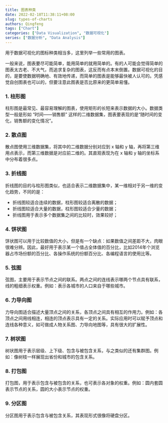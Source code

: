 ```yaml
---
title: 图表种类
date: 2022-02-18T11:38:11+08:00
slug: types-of-charts
authors: Qingfeng
tags: ["Chart"]
categories: ["Data Visualization", "数据可视化"]
series: ["数据分析", "Data Analysis"]
---
```


用于数据可视化的图标种类相当多，这里列举一些常用的图表。

一般来说，图表要尽可能简单，能用简单的就用简单的。有的人可能会觉得简单的图表太古老、不大气，而追求复杂的图表，这反而有点本末倒置。数据可视化的目的，是要使数据明确地、有效地传递，而简单的图表是能够最快被人认可的。凭感觉自创图表也可以的，但要注意此图表是否比原来的更简单易懂。

### 1. 柱形图

柱形图是最常见、最容易理解的图表，使用矩形的长短来表示数据的大小。数据类型一般是形如 “时间——销售额” 这样的二维数据集，图表要表现的是“随时间的变化，销售额的变化情况”。

### 2. 散点图

散点图使用三维数据集，将其中的二维数据分别对应到 x 轴和 y 轴，再将第三维用点表示，而第三维数据是对应前二维的。其直观表现为在 x 轴和 y 轴的坐标系中分布着很多点。

### 3. 折线图

折线图的目的与柱形图类似，也适合表示二维数据集中，某一维相对于另一维的变化趋势，不同的是：
- 折线图较适合连续的数据，柱形图较适合离散的数据；
- 折线图较适合大量的数据，柱形图较适合少量的数据；
- 折线图用于表示多个数据集之间的比较时，效果较好；

### 4. 饼状图

饼状图可以用于比较数值的大小，但是有一个缺点：如果数值之间差距不大，肉眼很难分辨。因此，最好用于表示某一个值占全体值的百分比，比如2014年个浏览器占市场份额的百分比、各操作系统的份额百分比、各编程语言的使用比等。

### 5. 弦图

弦图，主要用于表示节点之间的联系。两点之间的连线表示哪两个节点具有联系，线的粗细表示权重。例如：表示各城市的人口来自于哪些城市。

### 6. 力导向图

力导向图适合描述大量顶点之间的关系，各顶点之间具有相互的作用力。例如：各顶点之间用线相连，相连的顶点表示具有一定的关系。实际应用时可以赋予顶点和连线各种意义，如可做成人物关系图、力导向地图等，具有很大的扩展性。

### 7. 树状图

树状图用于表示层级、上下级、包含与被包含关系，与之类似的还有集群图。例如：像树枝一样展现出省份和城市的包含关系。

### 8. 打包图

打包图，用于表示包含与被包含的关系，也可表示各对象的权重。例如：圆内套圆表示节点的关系，圆的大小表示节点的权重。

### 9. 分区图

分区图用于表示包含与被包含关系，其表现形式很像将硬盘分区。

